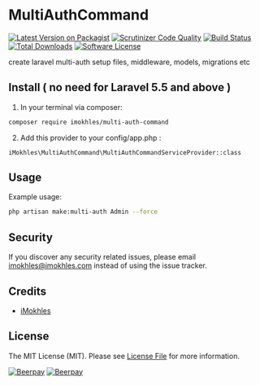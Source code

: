 # MultiAuthCommand

[![Latest Version on Packagist][ico-version]][link-packagist]
[![Scrutinizer Code Quality][ico-code-quality]][link-code-quality]
[![Build Status](https://scrutinizer-ci.com/g/iMokhles/MultiAuthCommand/badges/build.png?b=master)](https://scrutinizer-ci.com/g/iMokhles/MultiAuthCommand/build-status/master)
[![Total Downloads][ico-downloads]][link-downloads]
[![Software License][ico-license]](LICENSE.md)

create laravel multi-auth setup files, middleware, models, migrations etc

## Install ( no need for Laravel 5.5 and above )

1. In your terminal via composer:

``` bash
composer require imokhles/multi-auth-command
```

2. Add this provider to your config/app.php :
```
iMokhles\MultiAuthCommand\MultiAuthCommandServiceProvider::class
```

## Usage

Example usage: 


``` bash
php artisan make:multi-auth Admin --force
```

## Security

If you discover any security related issues, please email imokhles@imokhles.com instead of using the issue tracker.

## Credits

- [iMokhles](http://github.com/imokhles)

## License

The MIT License (MIT). Please see [License File](LICENSE.md) for more information.

[ico-version]: https://img.shields.io/packagist/v/imokhles/multi-auth-command.svg?style=flat-square
[ico-license]: https://img.shields.io/badge/license-MIT-brightgreen.svg?style=flat-square
[ico-downloads]: https://img.shields.io/packagist/dt/imokhles/multi-auth-command.svg?style=flat-square
[ico-code-quality]: https://img.shields.io/scrutinizer/g/iMokhles/MultiAuthCommand.svg?style=flat-square

[link-packagist]: https://packagist.org/packages/imokhles/multi-auth-command
[link-downloads]: https://packagist.org/packages/imokhles/multi-auth-command
[link-author]: https://github.com/imokhles
[link-code-quality]: https://scrutinizer-ci.com/g/iMokhles/MultiAuthCommand

[![Beerpay](https://beerpay.io/iMokhles/MultiAuthCommand/badge.svg?style=beer-square)](https://beerpay.io/iMokhles/MultiAuthCommand)  [![Beerpay](https://beerpay.io/iMokhles/MultiAuthCommand/make-wish.svg?style=flat-square)](https://beerpay.io/iMokhles/MultiAuthCommand?focus=wish)